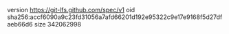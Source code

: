 version https://git-lfs.github.com/spec/v1
oid sha256:accf6090a9c23fd31056a7afd66201d192e95322c9e17e9168f5d27dfaeb66d6
size 342062998
